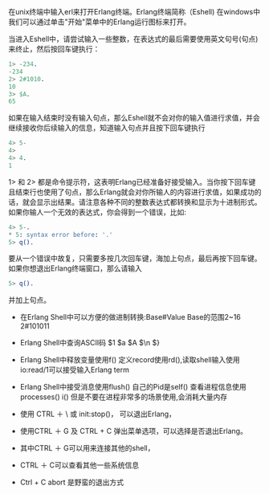在unix终端中输入erl来打开Erlang终端。Erlang终端简称（Eshell)
在windows中我们可以通过单击"开始"菜单中的Erlang运行图标来打开。

当进入Eshell中，请尝试输入一些整数，在表达式的最后需要使用英文句号(句点)来终止，然后按回车键执行：

```erlang
1> -234.
-234
2> 2#1010.
10
3> $A.
65
```

如果在输入结束时没有输入句点，那么Eshell就不会对你的输入值进行求值，并会继续接收你后续输入的信息，知道输入句点并且按下回车键执行
```erlang
4> 5-
4>
4> 4.
1
```

1> 和 2> 都是命令提示符，这表明Erlang已经准备好接受输入。当你按下回车键且结束行也使用了句点，那么Erlang就会对你所输人的内容进行求值，如果成功的话，就会显示出结果。请注意各种不同的整数表达式都转换和显示为十进制形式。如果你输人一个无效的表达式，你会得到一个错误，比如:
```erlang
4> 5-.
* 5: syntax error before: '.'
5> q().
```
要从一个错误中故复，只需要多按几次回车键，海加上句点，最后再按下回车键。如果你想退出Erlang终端窗口，那么请输入
```erlang 
5> q().
```
并加上句点。


* 在Erlang Shell中可以方便的做进制转换:Base#Value Base的范围2~16 2#101011
* Erlang Shell中查询ASCII码 $1 $a $A $\n $\}
* Erlang Shell中释放变量使用f() 定义record使用rd(),读取shell输入使用io:read/1可以接受输入Erlang term
* Erlang Shell中接受消息使用flush() 自己的Pid是self() 查看进程信息使用processes() i() 但是不要在进程非常多的场景使用,会消耗大量内存

* 使用 CTRL ＋ \ 或 init:stop()， 可以退出Erlang， 
* 使用CTRL ＋ G 及 CTRL + C 弹出菜单选项，可以选择是否退出Erlang。
* 其中CTRL ＋ G可以用来连接其他的shell， 
* CTRL ＋ C可以查看其他一些系统信息
* Ctrl + C abort 是野蛮的退出方式
